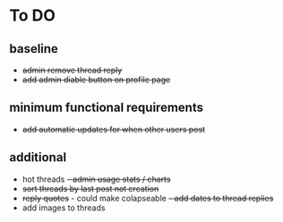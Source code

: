 # To DO
## baseline
- ~~admin remove thread reply~~
- ~~add admin diable button on profile page~~

## minimum functional requirements
- ~~add automatic updates for when other users post~~

## additional
- hot threads
~~- admin usage stats / charts~~
- ~~sort threads by last post not creation~~
- ~~reply quotes~~ - could make colapseable
~~- add dates to thread replies~~
- add images to threads